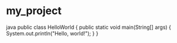 # my_project
java
public class HelloWorld {
    public static void main(String[] args) {
        System.out.println("Hello, world!");
    }
}
